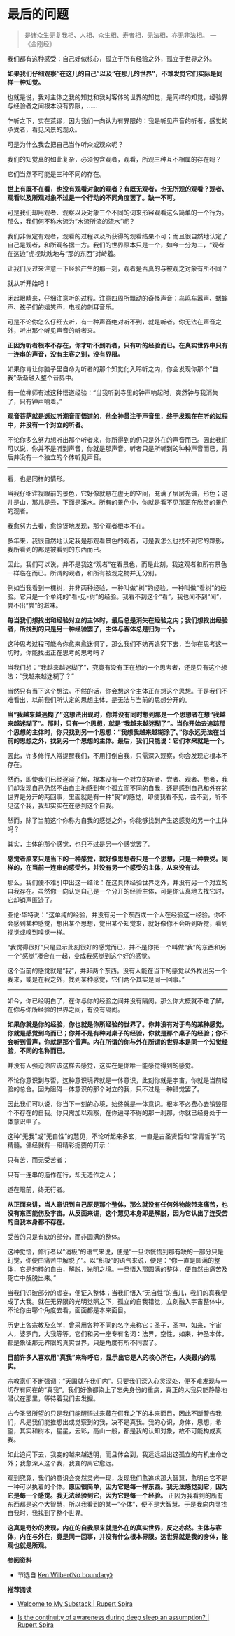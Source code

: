 # 最后的问题


> 是诸众生无复我相、人相、众生相、寿者相，无法相，亦无非法相。 —《金刚经》

我们都有这种感受：自己好似核心，孤立于所有经验之外，孤立于世界之外。

**如果我们仔细观察“在这儿的自己”以及“在那儿的世界”，不难发觉它们实际是同样一种知觉。**

也就是说，我对主体之我的知觉和我对客体的世界的知觉，是同样的知觉，经验界与经验者之间根本没有界限，……

乍听之下，实在荒谬，因为我们一向认为有界限的：我是听见声音的听者，感觉的承受者，看见风景的观众。

可是为什么我会把自己当作听众或观众呢？

我们的知觉真的如此复杂，必须包含观者，观看，所观三种互不相属的存在吗？

它们当然不可能是三种不同的存在。

**世上有既不在看，也没有观看对象的观者？有既无观者，也无所观的观看？观者、观看以及所观对象不过是一个行动的不同角度罢了。缺一不可。**

可是我们却用观者、观察以及对象三个不同的词来形容观看这么简单的一个行为。那么，我们何不称水流为“水流所流的流水”呢？

我们非假定有观者，观看的过程以及所获得的观看结果不可；而且很自然地认定了自己是观者，和所观各据一方。我们的世界原本只是一个，如今一分为二，“观者在这边”虎视眈眈地与“那的东西”对峙着。

让我们反过来注意一下经验产生的那一刻，观者是否真的与被观之对象有所不同？

就从听开始吧！

闭起眼睛来，仔细注意听的过程。注意四周所飘动的奇怪声音：鸟鸣车嚣声、蟋蟀声、孩子们的嬉笑声，电视的刺耳音乐。

可是不论你怎么仔细去听，有一种声音绝对听不到，就是听者。你无法在声音之外，听出那个听见声音的听者来。

**正因为听者根本不存在，你才听不到听者，只有听的经验而已。在真实世界中只有一连串的声音，没有主客之别，没有界限。** 

如果你肯让你脑子里自命为听者的那个知觉化入聆听之内，你会发现你那个“自我”渐渐融入整个音界中。

有一位禅师有过这种悟道经验：“当我听到寺里的钟声响起时，突然钟与我消失了，只有钟声响着。”

**观音菩萨就是透过听潮音而悟道的，他全神贯注于声音里，终于发现在在听的过程中，并没有一个对立的听者。**

不论你多么努力想听出那个听者来，你所得到的仍只是外在的声音而已。因此我们可以说，你并不是听到声音，你就是那声音。听者只是所听到的种种声音而已，背后并没有一个独立的个体听见声音。

***

看，也是同样的情形。

当我仔细注视眼前的景色，它好像就悬在虚无的空间，充满了层层光谱，形色；这儿是山，那儿是云，下面是溪水。所有的景色中，你就是看不见那正在欣赏的景色的观者。

我愈努力去看，愈惊讶地发现，那个观者根本不在。

多年来，我很自然地认定我是那观看景色的观者，可是我怎么也找不到它的踪影，我所看到的都是被看到的东西而已。

因此，我们可以说，并不是我这“观者”在看景色，而是此刻，我这观者和所有景色一样临在而已。所谓的观者，和所有被观之物并无分别。

例如当我看到一棵树，并非两种经验，一种叫做“树”的经验。一种叫做“看树”的经验。它只是一个单纯的“看-见-树”的经验。我看不到这个“看”，我也闻不到“闻”，尝不出“尝”的滋味。

**每当我们想找出和经验对立的主体时，最后总是消失在经验之内；我们想找出经验者，所找到的只是另一种经验罢了，主体与客体总是归为一个。**

这种思考过程可能令你愈来愈迷惘了，那么我们不妨再追究下去，当你在思考这一切时，你能找出正在思考的思考吗？

当我们想：“我越来越迷糊了”，究竟有没有正在想的一个思考者，还是只有这个想法：“我越来越迷糊了？”

当然只有当下这个想法。不然的话，你会想这个主体正在想这个思想。于是我们不难看出，以前我们所认定的思想主体，是无法与当前的思想分开的。

**当“我越来越迷糊了”这想法出现时，你并没有同时想到那是一个思想者在想“我越来越迷糊了”。那时，只有一个思想，就是“我越来越迷糊了”。当你开始去追踪那个思想的主体时，你只找到另一个思想：“我想我越来越糊涂了。”你永远无法在当前的思想之外，找到另一个思想的主体。最后，我们只能说：它们本来就是一个。** 

因此，许多修行人常提醒我们，不用打倒自我，只需深入观察，你会发现它根本不存在。

然而，即使我们已经逐渐了解，根本没有一个对立的听者、尝者、观者、想者，我们却发现自己仍然不由自主地感到有个孤立而不同的自我，还是感到自己和外在的世界是分开的两回事，里面就是有一种“我”的感觉，即使我看不见，尝不到，听不见这个我，我却实实在在感到这个自我。

然而，除了当前这个你称为自我的感觉之外，你能够找到产生这感觉的另一个主体吗？

其实，主体的那个感觉，也只不过是另一个感觉罢了。

**感觉者原来只是当下的一种感觉，就好像思想者只是一个思想，只是一种尝受。同样的，在当前一连串的感受外，并没有另一个感受的主体，从来没有过。**

那么，我们便不难引申出这一结论：在这具体经验世界之外，并没有另一个对立的自我存在。虽然你一向认定自己是一个分开的经验主体，可是你认真地去找它时，它却销声匿迹了。

亚伦·华特说：“这单纯的经验，并没有另一个东西或一个人在经验这一经验。你不会感到某种感觉，想出某个思想，觉出某个知觉来，就好像你不会听到听觉，看到视觉或嗅到嗅觉一样。

“我觉得很好”只是显示此刻很好的感觉而已，并不是你把一个叫做“我”的东西和另一个“感觉”凑合在一起，变成我感觉到这个好的感觉。

这个当前的感觉就是“我”，并非两个东西。没有人能在当下的感觉以外找出另一个我来，或是在我之外，找到某种感觉，它们两个其实是同一回事。”

***

如今，你已经明白了，在你与你的经验之间并没有隔阂。那么你大概就不难了解，在你与你所经验的世界之间，有没有隔阂。

**如果你就是你的经验，你也就是你所经验的世界了。你并没有对于鸟的某种感觉，你就是感觉到鸟而已；你并不是有种对桌子的经验，你就是那个桌子的经验；你不会听到雷声，你就是那个雷声。内在所谓的你与外在所谓的世界本是同一个知觉经验，不同的名称而已。**

并没有人强迫你应该这样去感觉，这实在是你唯一能感觉得到的感觉。

不论你意识到与否，这种意识境界就是一体意识，此刻你就是宇宙，你就是当前经验的总合。因为阻碍一体意识的那个对立的我，只不过是一种错觉罢了。

因此我们可以说，你当下一刻的心境，始终就是一体意识。根本不必费心去销毁那个不存在的自我。你只需加以观察，在你遍寻不得的那一刹那，你就已经身处于一体意识中了。

这种“无我”或“无自性”的慧见，不论听起来多玄，一直是古圣贤哲和“常青哲学”的精髓。佛经就有一段精彩扼要的开示：

只有苦，而无受苦者；

只有一连串的造作在行，却无造作之人；

道在眼前，终无行者。

**从正面来讲，当人意识到自己原是那个整体，那么就没有任何外物能带来痛苦，也没有东西能伤及宇宙。从反面来讲，这个慧见本身即是解脱，因为它认出了连受苦的自我本身都不存在。**

受苦的只是有缺的部分，而非圆满的整体。

这种觉悟，修行者以“消极”的语气来说，便是“一旦你恍悟到那有缺的一部分只是幻觉，你便由痛苦中解脱了”。以“积极”的语气来说，便是：“你一直是圆满的整体，它是纯粹的自由，解脱，光明之境。一旦悟入那圆满的整体，便自然由痛苦及死亡中解脱出来。”

当我们识破部分的虚妄，便证入整体；当我们悟入“无自性”的当儿，我们的真我便成了大我。就在无界限的光明觉照之下，孤立的自我错觉，立刻融入宇宙整体中。不论你由哪个角度去看，面面都是本来面目。

历史上各宗教及玄学，曾采用各种不同的名字来称它：圣子，圣神，如来，宇宙人，婆罗门，大我等等。它们和另一座专有名词：法界，空性，如来，神圣本体，都是象征那无界限的真实世界，只是角度有所不同罢了。

**目前许多人喜欢用”真我”来称呼它，显示出它是人的核心所在，人类最内的现实。** 

宗教家们不断强调：“天国就在我们内”。只要我们深入心灵深处，便不难发现与一切存有同在的”真我”。我们好像都染上了忘失身份的重病，真正的大我只能静静地潜伏在那里，等待着我们去发掘。

古今圣贤所望的只是我们能醒悟过来藏在假我之下的本来面目，因此不断警告我们，凡是我们能推想出或觉察到的我，决不是真我。我的心识，身体，思想，希望，其实和树木，星星，云彩，高山一般，都是我的认知对象，故不可能构成真我。

如此追问下去，我变的越来越透明，而且体会到，我远远超出这孤立的有机生命之外；我愈深入这个我，我变的离它愈远。

观到究竟，我们的意识会突然灵光一现，发现我们愈追求那大智慧，愈明白它不是一种可以执着的个体。**原因很简单，因为它是每一样东西。我无法感觉到它，因为它是每一个感觉。我无法经验到它，因为它是每一个经验。** 正因为我看到的所有东西都是这个大智慧，所以我看到的某一”个体”，便不是大智慧。于是我向内寻找自我时，我找到了整个世界。

**这真是奇妙的发现，内在的自我原来就是外在的真实世界，反之亦然。主体与客体，内在与外在，竟是同一回事，并没有什么根本界限。这世界就是我的身体，能观也就是所观。**

**参阅资料**

- 节选自 [Ken Wilber《No boundary》](http://taisa.si/wp/wp-content/uploads/2013/12/Ken-Wilber-No-Boundary.pdf)

**推荐阅读**

<!-- 如果我说话，我就是在撒谎，但如果我保持沉默，我就是一个懦夫。 -->

- [Welcome to My Substack | Rupert Spira](https://www.youtube.com/watch?v=kUzZVFaH2Zs)

- [Is the continuity of awareness during deep sleep an assumption? | Rupert Spira](https://rupertspira.com/non-duality/blog/philosophy/the_experience_of_deep_sleep_)

<!-- - [深度睡眠时，意识在哪里？| Rupert Spira](https://mp.weixin.qq.com/s/JxWH9dUP5ursdxrrLjtoUw) -->
